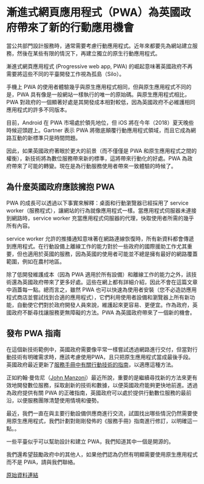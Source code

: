 # 漸進式網頁應用程式（PWA）為英國政府帶來了新的行動應用機會

當公共部門設計服務時，通常需要考慮行動應用程式。近年來都要先為網站建立服務，然後在某些有限的情況下，再建立獨立的原生行動應用程式。

漸進式網頁應用程式 (Progressive web app, PWA) 的崛起意味著英國政府不再需要將這些不同的平臺開發工作視為孤島（Silo）。

手機上 PWA 的使用者體驗幾乎與原生應用程式相同，但與原生應用程式不同的是，PWA 具有像是一般網站一樣執行的唯一的原始碼。與原生應用程式相比，PWA 對政府的一個顯著好處是其開發成本相對較低，因為英國政府不必維護相同應用程式的許多不同版本。

目前，Android 在 PWA 市場處於領先地位，但 iOS 將在今年（2018）夏天晚些時候迎頭趕上。Gartner 表示 PWA 將徹底顛覆行動應用程式領域，而且它成為網路互動的新標準只是時間問題。

因此，如果英國政府著眼於更大的前景（而不僅僅是 PWA 和原生應用程式之間的權衡），新技術將為數位服務帶來新的標準，這將帶來行動化的好處。PWA 為政府帶來了可能的轉變。現在是為行動服務使用者帶來一致體驗的時候了。

## 為什麼英國政府應該擁抱 PWA

PWA 的成長可以透過以下事實來解釋：桌面和行動瀏覽器已經採用了 service worker（服務程式），讓網站的行為就像應用程式一樣。當應用程式伺服器未連接到網路時，service worker 充當應用程式伺服器的代理，快取使用者所需的幾乎所有內容。

service worker 允許的推播通知意味著在網路連線恢復時，所有新資料都會傳遞到應用程式。在行動設備上離線工作的能力對於一些政府的國際援助工作尤其重要，但也適用於英國的服務，因為英國的使用者可能並不總是擁有最好的網路覆蓋範圍，例如在農村地區。

除了低開發維護成本（因為 PWA 適用於所有設備）和離線工作的能力之外，該技術還為英國政府帶來了更多好處。這些在網上都有詳細介紹，因此不會在這篇文章中涵蓋每一點。總而言之，雖然 PWA 也可以快速為使用者安裝（您不必造訪應用程式商店並嘗試找到合適的應用程式），它們利用使用者設備和瀏覽器上所有新功能，自動使它們對於政府開發人員來說，維護起來更容易、更便宜。作為政府，英國政府不斷尋找讓服務更無障礙的方法。PWA 為英國政府帶來了一個新的機會。

## 發布 PWA 指南

在這個新技術範例中，英國政府需要像平常一樣嘗試透過網路進行交付，但當對行動技術有明確需求時，應該考慮使用PWA，且只把原生應用程式當成最後手段。英國政府最近更新了[服務手冊中有關行動技術的指南](https://www.gov.uk/service-manual/technology/working-with-mobile-technology#consider-emerging-technology)，以適應這種方法。

正如約翰·曼佐尼（[John Manzoni](https://www.gov.uk/government/people/john-manzoni)）最近所說，重要的是繼續尋找新的方法來更有效地開發數位服務，採取創新的技術和數據，以便英國政府能夠更快地前進。透過為政府提供有關 PWA 的正確指南，英國政府可以處於提供行動數位服務的最前沿，以便服務團隊清楚使用情境和優勢。

最近，我們一直在與主要行動設備供應商進行交流，試圖找出哪些情況仍然需要使用原生應用程式，我們計劃對剛剛發佈的《服務手冊》指南進行修訂，以明確這一點。。

一些平臺似乎可以幫助設計和建立 PWA，我們知道其中一個是開源的。

我們還希望鼓勵政府中的其他人，如果他們認為仍然有明顯需要使用原生應用程式而不是 PWA，請與我們聯絡。

[原始資料連結](https://technology.blog.gov.uk/2018/03/26/progressive-web-apps-bring-us-new-mobile-opportunities/)
